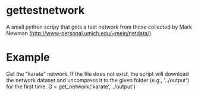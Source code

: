 gettestnetwork
==============
A small python scripy that gets a test network from those collected by Mark Newman (http://www-personal.umich.edu/~mejn/netdata/).

Example
=======
Get the "karate" network. If the file does not exist, the script will download the network dataset and uncompress it to the given folder (e.g., '../output') for the first time.
    G = get_network('karate','../output')

